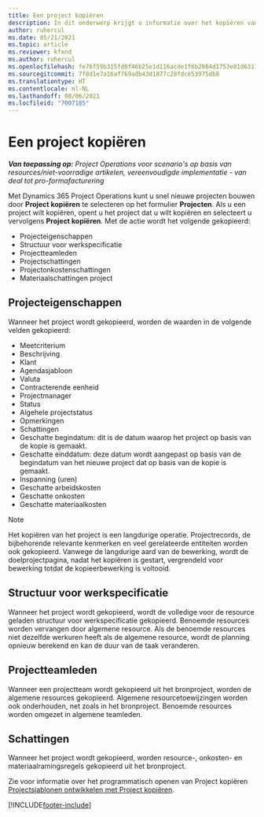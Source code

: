 ```yaml
---
title: Een project kopiëren
description: In dit onderwerp krijgt u informatie over het kopiëren van projecten in Dynamics 365 Project Operations.
author: ruhercul
ms.date: 05/21/2021
ms.topic: article
ms.reviewer: kfend
ms.author: ruhercul
ms.openlocfilehash: fe76f59b315fd0f46b25e1d116acde1f6b2864d1753e01d6311ea93ae7d116fc
ms.sourcegitcommit: 7f8d1e7a16af769adb43d1877c28fdce53975db8
ms.translationtype: HT
ms.contentlocale: nl-NL
ms.lasthandoff: 08/06/2021
ms.locfileid: "7007185"
---
```

# <a name="copy-a-project"></a>Een project kopiëren

_**Van toepassing op:** Project Operations voor scenario's op basis van resources/niet-voorradige artikelen, vereenvoudigde implementatie - van deal tot pro-formafacturering_

Met Dynamics 365 Project Operations kunt u snel nieuwe projecten bouwen door **Project kopiëren** te selecteren op het formulier **Projecten**. Als u een project wilt kopiëren, opent u het project dat u wilt kopiëren en selecteert u vervolgens **Project kopiëren**. Met de actie wordt het volgende gekopieerd:

- Projecteigenschappen 
- Structuur voor werkspecificatie
- Projectteamleden
- Projectschattingen
- Projectonkostenschattingen
- Materiaalschattingen project

## <a name="project-properties"></a>Projecteigenschappen

Wanneer het project wordt gekopieerd, worden de waarden in de volgende velden gekopieerd:

- Meetcriterium
- Beschrijving
- Klant
- Agendasjabloon
- Valuta
- Contracterende eenheid
- Projectmanager
- Status
- Algehele projectstatus
- Opmerkingen 
- Schattingen
- Geschatte begindatum: dit is de datum waarop het project op basis van de kopie is gemaakt.
- Geschatte einddatum: deze datum wordt aangepast op basis van de begindatum van het nieuwe project dat op basis van de kopie is gemaakt.
- Inspanning (uren)
- Geschatte arbeidskosten
- Geschatte onkosten
- Geschatte materiaalkosten

> [!NOTE]
> Het kopiëren van het project is een langdurige operatie. Projectrecords, de bijbehorende relevante kenmerken en veel gerelateerde entiteiten worden ook gekopieerd. Vanwege de langdurige aard van de bewerking, wordt de doelprojectpagina, nadat het kopiëren is gestart, vergrendeld voor bewerking totdat de kopieerbewerking is voltooid.

## <a name="work-breakdown-structure"></a>Structuur voor werkspecificatie

Wanneer het project wordt gekopieerd, wordt de volledige voor de resource geladen structuur voor werkspecificatie gekopieerd. Benoemde resources worden vervangen door algemene resource. Als de benoemde resources niet dezelfde werkuren heeft als de algemene resource, wordt de planning opnieuw berekend en kan de duur van de taak veranderen.

## <a name="project-team-members"></a>Projectteamleden

Wanneer een projectteam wordt gekopieerd uit het bronproject, worden de algemene resources gekopieerd. Algemene resourcetoewijzingen worden ook onderhouden, net zoals in het bronproject. Benoemde resources worden omgezet in algemene teamleden.

## <a name="estimates"></a>Schattingen

Wanneer het project wordt gekopieerd, worden resource-, onkosten- en materiaalramingsregels gekopieerd uit het bronproject. 

Zie voor informatie over het programmatisch openen van Project kopiëren [Projectsjablonen ontwikkelen met Project kopiëren](dev-copy-project.md).


[!INCLUDE[footer-include](../includes/footer-banner.md)]
